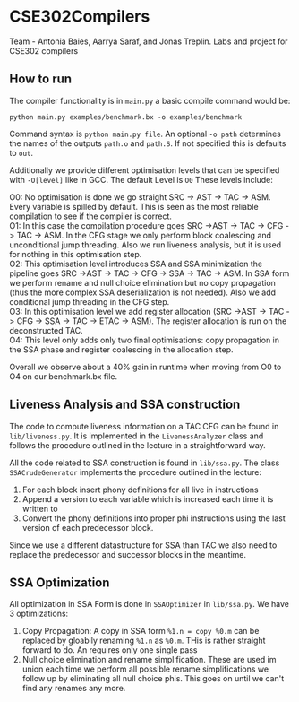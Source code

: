 # CSE302Compilers

Team - Antonia Baies, Aarrya Saraf, and Jonas Treplin.
Labs and project for CSE302 compilers 


## How to run

The compiler functionality is in `main.py` a basic compile command would be:

```
python main.py examples/benchmark.bx -o examples/benchmark
```

Command syntax is `python main.py file`. An optional `-o path` determines the names of the outputs `path.o` and `path.S`. 
If not specified this is defaults to `out`.  

Additionally we provide different optimisation levels that can be specified with `-O[level]` like in GCC. The default Level is `O0` These levels include:

O0: No optimisation is done we go straight SRC -> AST -> TAC -> ASM. Every variable is spilled by default. This is seen as the most reliable compilation to see if the compiler is correct.   
O1: In this case the compilation procedure goes SRC ->AST -> TAC -> CFG -> TAC -> ASM. In the CFG stage we only perform block coalescing and unconditional jump threading. Also we run liveness analysis, but it is used for nothing in this optimisation step.  
O2:  This optimisation level introduces SSA and SSA minimization the pipeline goes SRC ->AST -> TAC -> CFG -> SSA -> TAC -> ASM. In SSA form we perform rename and null choice elimination but no copy propagation (thus the more complex SSA deserialization is not needed). Also we add conditional jump threading in the CFG step.   
O3: In this optimisation level we add register allocation (SRC ->AST -> TAC -> CFG -> SSA -> TAC -> ETAC -> ASM).  The register allocation is run on the deconstructed TAC.  
O4: This level only adds only two final optimisations: copy propagation in the SSA phase and register coalescing in the allocation step. 

Overall we observe about a 40% gain in runtime when moving from O0 to O4 on our benchmark.bx file.

## Liveness Analysis and SSA construction

The code to compute liveness information on a TAC CFG can be found in `lib/liveness.py`. It is implemented in the `LivenessAnalyzer` class and follows the procedure outlined in the lecture in a straightforward way.

All the code related to SSA construction is found in `lib/ssa.py`. The class `SSACrudeGenerator` implements the procedure outlined in the lecture:

1. For each block insert phony definitions for all live in instructions
2. Append a version to each variable which is increased each time it is written to 
3. Convert the phony definitions into proper phi instructions using the last version of each predecessor block.

Since we use a different datastructure for SSA than TAC we also need to replace the predecessor and successor blocks in the meantime.

## SSA Optimization

All optimization in SSA Form is done in `SSAOptimizer` in `lib/ssa.py`. We have 3 optimizations:

1. Copy Propagation: A copy in SSA form `%1.n = copy %0.m` can be replaced by gloablly renaming `%1.n` as `%0.m`. THis is rather straight forward to do. An requires only one single pass
2. Null choice elimination and rename simplification. These are used im union each time we perform all possible rename simplifications we follow up by eliminating all null choice phis. This goes on until we can't find any renames any more.